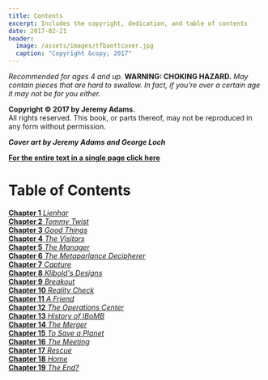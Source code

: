 ```yaml
---
title: Contents
excerpt: Includes the copyright, dedication, and table of contents
date: 2017-02-21
header:
  image: /assets/images/tfbaottcover.jpg
  caption: "Copyright &copy; 2017"
---
```


*Recommended for ages 4 and up.* **WARNING: CHOKING HAZARD.** *May contain pieces that are hard to swallow. In fact, if you're over a certain age it may not be for you either.* 


**Copyright &copy; 2017 by Jeremy Adams.**<br>
All rights reserved. This book, or parts thereof, may not be reproduced in any form without permission.

**_Cover art by Jeremy Adams and George Loch_**

[**For the entire text in a single page click here**](http://www.jetadams.com/tfbaottfull/)

# Table of Contents

[**Chapter 1** *Lienhar*](http://www.jetadams.com/tfbaott/chapter1/)<br>
[**Chapter 2** *Tommy Twist*](http://www.jetadams.com/tfbaott/chapter2/)<br>
[**Chapter 3** *Good Things*](http://www.jetadams.com/tfbaott/chapter3/)<br>
[**Chapter 4** *The Visitors*](http://www.jetadams.com/tfbaott/chapter4/)<br>
[**Chapter 5** *The Manager*](http://www.jetadams.com/tfbaott/chapter5/)<br>
[**Chapter 6** *The Metaparlance Decipherer*](http://www.jetadams.com/tfbaott/chapter6/)<br>
[**Chapter 7** *Capture*](http://www.jetadams.com/tfbaott/chapter7/)<br>
[**Chapter 8** *Klibold's Designs*](http://www.jetadams.com/tfbaott/chapter8/)<br>
[**Chapter 9** *Breakout*](http://www.jetadams.com/tfbaott/chapter9)<br>
[**Chapter 10** *Reality Check*](http://www.jetadams.com/tfbaott/chapter10)<br>
[**Chapter 11** *A Friend*](http://www.jetadams.com/tfbaott/chapter11)<br>
[**Chapter 12** *The Operations Center*](http://www.jetadams.com/tfbaott/chapter12)<br>
[**Chapter 13** *History of IBoMB*](http://www.jetadams.com/tfbaott/chapter13)<br>
[**Chapter 14** *The Merger*](http://www.jetadams.com/tfbaott/chapter14)<br>
[**Chapter 15** *To Save a Planet*](http://www.jetadams.com/tfbaott/chapter15)<br>
[**Chapter 16** *The Meeting*](http://www.jetadams.com/tfbaott/chapter16)<br>
[**Chapter 17** *Rescue*](http://www.jetadams.com/tfbaott/chapter17)<br>
[**Chapter 18** *Home*](http://www.jetadams.com/tfbaott/chapter18)<br>
[**Chapter 19** *The End?*](http://www.jetadams.com/tfbaott/chapter19)<br>
